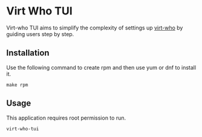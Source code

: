 # Virt Who TUI

Virt-who TUI aims to simplify the complexity of settings up [virt-who](https://github.com/virt-who/virt-who) by guiding users step by step.


## Installation

Use the following command to create rpm and then use yum or dnf to install it.

```
make rpm
```


## Usage

This application requires root permission to run.

```
virt-who-tui
```
